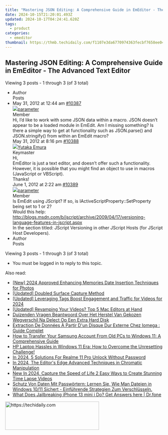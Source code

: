 ```yaml
---
title: "Mastering JSON Editing: A Comprehensive Guide in EmEditor - The Advanced Text Editor"
date: 2024-10-15T21:20:01.493Z
updated: 2024-10-17T04:24:41.620Z
tags:
  - product
categories:
  - emeditor
thumbnail: https://thmb.techidaily.com/f1107e3da6770974363fecbf7658ee04571722ec05c10e1ad65882453b11db44.jpg
---
```


## Mastering JSON Editing: A Comprehensive Guide in EmEditor - The Advanced Text Editor

Viewing 3 posts - 1 through 3 (of 3 total)

* Author  
Posts
* May 31, 2012 at 12:44 am [#10387](https://tools.techidaily.com/emeditor/products/)  
[![](https://secure.gravatar.com/avatar/97a821c8c45a1c8be2a204e480c37314?s=80&d=identicon&r=g)parameter](https://www.emeditor.com/forums/users/parameter/ "View parameter's profile")  
Member  
Hi, I’d like to work with some JSON data within a macro. JSON doesn’t appear to be a loaded module in EmEdit. Am I missing something? Is there a simple way to get at functionality such as JSON.parse() and JSON.stringify() from within an EmEdit macro?  
May 31, 2012 at 8:16 pm [#10388](https://tools.techidaily.com/emeditor/products/)  
[![](https://secure.gravatar.com/avatar/a0a6377144ed3636f985d87303f65ed2?s=80&d=identicon&r=g)Yutaka Emura](https://www.emeditor.com/forums/users/yemura/ "View Yutaka Emura's profile")  
Keymaster  
Hi,  
 EmEditor is just a text editor, and doesn’t offer such a functionality. However, it is possible that you might find an object to use in macros (JavaScript or VBScript).  
 Thanks!  
June 1, 2012 at 2:22 am [#10389](https://tools.techidaily.com/emeditor/products/)  
[![](https://secure.gravatar.com/avatar/97a821c8c45a1c8be2a204e480c37314?s=80&d=identicon&r=g)parameter](https://www.emeditor.com/forums/users/parameter/ "View parameter's profile")  
Member  
Is EmEdit using JScript? If so, is IActiveScriptProperty::SetProperty being set to 1 or 2?  
 Would this help:  
<http://blogs.msdn.com/b/jscript/archive/2009/04/17/versioning-language-features-in-jscript.aspx>  
 In the section titled: JScript Versioning in other JScript Hosts (for JScript Host Developers).
* Author  
Posts

Viewing 3 posts - 1 through 3 (of 3 total)

* You must be logged in to reply to this topic.

<ins class="adsbygoogle"
     style="display:block"
     data-ad-format="autorelaxed"
     data-ad-client="ca-pub-7571918770474297"
     data-ad-slot="1223367746"></ins>

<ins class="adsbygoogle"
     style="display:block"
     data-ad-client="ca-pub-7571918770474297"
     data-ad-slot="8358498916"
     data-ad-format="auto"
     data-full-width-responsive="true"></ins>

<span class="atpl-alsoreadstyle">Also read:</span>
<div><ul>
<li><a href="https://fox-http.techidaily.com/new-2024-approved-enhancing-memories-date-insertion-techniques-for-photos/"><u>[New] 2024 Approved Enhancing Memories Date Insertion Techniques for Photos</u></a></li>
<li><a href="https://screen-activity-recording.techidaily.com/updated-doubled-surface-capture-method/"><u>[Updated] Doubled Surface Capture Method</u></a></li>
<li><a href="https://youtube-blog.techidaily.com/ed-leveraging-tags-boost-engagement-and-traffic-for-videos-for-2024/"><u>[Updated] Leveraging Tags Boost Engagement and Traffic for Videos for 2024</u></a></li>
<li><a href="https://fox-access.techidaily.com/updated-revamping-your-videos-top-5-mac-editors-at-hand/"><u>[Updated] Revamping Your Videos? Top 5 Mac Editors at Hand</u></a></li>
<li><a href="https://win-popular.techidaily.com/duizenden-vragen-beantwoord-over-het-herstel-van-gekozen-wegverschil-na-delect-op-een-extra-hard-disk/"><u>Duizenden Vragen Beantwoord Over Het Herstel Van Gekozen Wegverschil Na Delect Op Een Extra Hard Disk</u></a></li>
<li><a href="https://win-popular.techidaily.com/extraction-de-donnees-a-partir-dun-disque-dur-externe-chez-iomega-guide-complet/"><u>Extraction De Données À Partir D'un Disque Dur Externe Chez Iomega : Guide Complet</u></a></li>
<li><a href="https://win-popular.techidaily.com/how-to-transfer-your-samsung-account-from-old-pcs-to-windows-11-a-comprehensive-guide/"><u>How to Transfer Your Samsung Account From Old PCs to Windows 11: A Comprehensive Guide</u></a></li>
<li><a href="https://win-popular.techidaily.com/hp-laptop-hassles-in-windows-11-era-how-to-overcome-the-unresetting-challenge/"><u>HP Laptop Hassles in Windows 11 Era: How to Overcome the Unresetting Challenge!</u></a></li>
<li><a href="https://easy-unlock-android.techidaily.com/in-2024-5-solutions-for-realme-11-pro-unlock-without-password-by-drfone-android/"><u>In 2024, 5 Solutions For Realme 11 Pro Unlock Without Password</u></a></li>
<li><a href="https://some-skills.techidaily.com/in-2024-the-editors-edge-advanced-techniques-in-chromatic-manipulation/"><u>In 2024, The Editor's Edge Advanced Techniques in Chromatic Manipulation</u></a></li>
<li><a href="https://smart-video-creator.techidaily.com/new-in-2024-capture-the-speed-of-life-2-easy-ways-to-create-stunning-time-lapse-videos/"><u>New In 2024, Capture the Speed of Life 2 Easy Ways to Create Stunning Time Lapse Videos</u></a></li>
<li><a href="https://win-popular.techidaily.com/schutz-von-daten-mit-passwortern-lernen-sie-wie-man-dateien-in-windows-1011-sichert-einfuhrende-strategien-zum-verschlusseln/"><u>Schutz Von Daten Mit Passwörtern: Lernen Sie, Wie Man Dateien in Windows 10/11 Sichert - Einführende Strategien Zum Verschlüsseln.</u></a></li>
<li><a href="https://iphone-unlock.techidaily.com/what-does-jailbreaking-iphone-13-mini-i-do-get-answers-here-drfone-by-drfone-ios/"><u>What Does Jailbreaking iPhone 13 mini i Do? Get Answers here | Dr.fone</u></a></li>
</ul></div>

<!-- affiliate ads begin -->
<a href="https://laganoo.pxf.io/c/5597632/1528700/16446" target="_top" id="1528700">
  <img src="//a.impactradius-go.com/display-ad/16446-1528700" border="0" alt="https://techidaily.com" width="300" height="90"/>
</a>
<img height="0" width="0" src="https://laganoo.pxf.io/i/5597632/1528700/16446" style="position:absolute;visibility:hidden;" border="0" />
<!-- affiliate ads end -->

